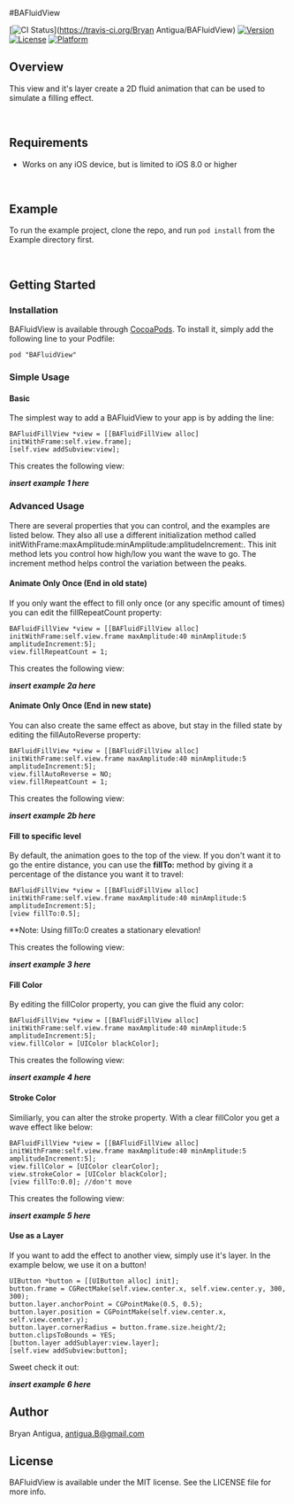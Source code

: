 #BAFluidView

[![CI Status](http://img.shields.io/travis/antiguab/BAFluidView.svg?style=flat)](https://travis-ci.org/Bryan Antigua/BAFluidView)
[![Version](https://img.shields.io/cocoapods/v/BAFluidView.svg?style=flat)](http://cocoadocs.org/docsets/BAFluidView)
[![License](https://img.shields.io/cocoapods/l/BAFluidView.svg?style=flat)](http://cocoadocs.org/docsets/BAFluidView)
[![Platform](https://img.shields.io/cocoapods/p/BAFluidView.svg?style=flat)](http://cocoadocs.org/docsets/BAFluidView)

## Overview

This view and it's layer create a 2D fluid animation that can be used to simulate a filling effect.

<br/>

## Requirements
* Works on any iOS device, but is limited to iOS 8.0 or higher

<br/>

## Example

To run the example project, clone the repo, and run `pod install` from the Example directory first.

<br/>

## Getting Started
### Installation

BAFluidView is available through [CocoaPods](http://cocoapods.org). To install
it, simply add the following line to your Podfile:

```
pod "BAFluidView"
```

### Simple Usage


#### Basic
The simplest way to add a BAFluidView to your app is by adding the line:

```
BAFluidFillView *view = [[BAFluidFillView alloc] initWithFrame:self.view.frame];
[self.view addSubview:view];
```

This creates the following view:

***insert example 1 here***


### Advanced Usage
There are several properties that you can control, and the examples are listed below. They also all use a different initialization method called
initWithFrame:maxAmplitude:minAmplitude:amplitudeIncrement:. This init method lets you control how high/low you want the wave to go. The increment method helps control the variation between the peaks.

#### Animate Only Once (End in old state)
If you only want the effect to fill only once (or any specific amount of times) you can edit the fillRepeatCount property:

```
BAFluidFillView *view = [[BAFluidFillView alloc] initWithFrame:self.view.frame maxAmplitude:40 minAmplitude:5 amplitudeIncrement:5];
view.fillRepeatCount = 1;
```

This creates the following view:

***insert example 2a here***

#### Animate Only Once (End in new state)
You can also create the same effect as above, but stay in the filled state by editing the fillAutoReverse property:

```
BAFluidFillView *view = [[BAFluidFillView alloc] initWithFrame:self.view.frame maxAmplitude:40 minAmplitude:5 amplitudeIncrement:5];
view.fillAutoReverse = NO;
view.fillRepeatCount = 1;
```

This creates the following view:

***insert example 2b here***

#### Fill to specific level

By default, the animation goes to the top of the view. If you don't want it to go the entire distance, you can use the **fillTo:** method by giving it a percentage of the distance you want it to travel:

```
BAFluidFillView *view = [[BAFluidFillView alloc] initWithFrame:self.view.frame maxAmplitude:40 minAmplitude:5 amplitudeIncrement:5];
[view fillTo:0.5];
```
**Note: Using fillTo:0 creates a stationary elevation! 

This creates the following view:

***insert example 3 here***

#### Fill Color

By editing the fillColor property, you can give the fluid any color:

```
BAFluidFillView *view = [[BAFluidFillView alloc] initWithFrame:self.view.frame maxAmplitude:40 minAmplitude:5 amplitudeIncrement:5];
view.fillColor = [UIColor blackColor];
```

This creates the following view:

***insert example 4 here***

#### Stroke Color

Similiarly, you can alter the stroke property. With a clear fillColor you get a wave effect like below:

```
BAFluidFillView *view = [[BAFluidFillView alloc] initWithFrame:self.view.frame maxAmplitude:40 minAmplitude:5 amplitudeIncrement:5];
view.fillColor = [UIColor clearColor];
view.strokeColor = [UIColor blackColor];
[view fillTo:0.0]; //don't move
```

This creates the following view:

***insert example 5 here***

#### Use as a Layer 

If you want to add the effect to another view, simply use it's layer. In the example below, we use it on a button!

```
UIButton *button = [[UIButton alloc] init];
button.frame = CGRectMake(self.view.center.x, self.view.center.y, 300, 300);
button.layer.anchorPoint = CGPointMake(0.5, 0.5);
button.layer.position = CGPointMake(self.view.center.x, self.view.center.y);
button.layer.cornerRadius = button.frame.size.height/2;
button.clipsToBounds = YES;
[button.layer addSublayer:view.layer];
[self.view addSubview:button];
```

Sweet check it out:

***insert example 6 here***


## Author

Bryan Antigua, antigua.B@gmail.com


## License

BAFluidView is available under the MIT license. See the LICENSE file for more info.



